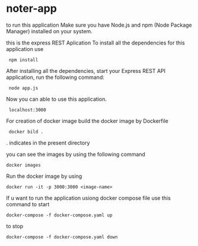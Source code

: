 # noter-app
to run this application Make sure you have Node.js and npm (Node Package Manager) installed on your system.

this is the express REST Aplication
To install all the dependencies for this application use 

     npm install
After installing all the dependencies, start your Express REST API application, run the following command:

     node app.js
Now you can able to use this application.

     localhost:3000

For creation of docker image
build the docker image by Dockerfile

     docker bild .
. indicates in the present directory

you can see the images by using the following command

    docker images
Run the docker image by using 

    docker run -it -p 3000:3000 <image-name>

If u want to run the application usiong docker compose file use this command to start

    docker-compose -f docker-compose.yaml up 
to stop 
 
    docker-compose -f docker-compose.yaml down


    
